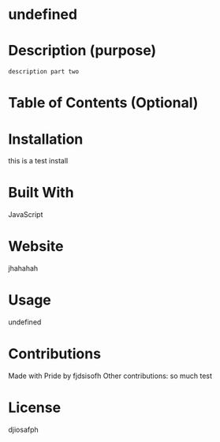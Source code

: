 
  # undefined

  # Description (purpose)
    description part two
  
  # Table of Contents (Optional)

  # Installation
  this is a test install

  # Built With
  JavaScript

  # Website
  jhahahah

  # Usage
  undefined

  # Contributions
  Made with Pride by fjdsisofh
  Other contributions:
  so much test

  # License
  djiosafph

